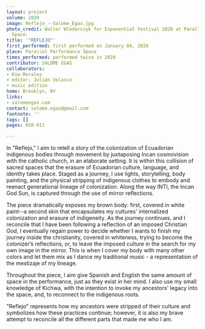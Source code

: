 ```yaml
---
layout: project
volume: 2020
image: Reflejo_--Salome_Egas.jpg
photo_credit: Walter Wlodarczyk for Exponential Festival 2020 at Parallel Performance
  Space.
title: '"REFLEJO"'
first_performed: first performed on January 04, 2020
place: Para\\el Performance Space
times_performed: performed twice in 2020
contributor: SALOME EGAS
collaborators:
- Kim Morales
- editor; Julián Velasco
- music edition
home: Brooklyn, NY
links:
- salomeegas.com
contact: salome.egas@gmail.com
footnote: ''
tags: []
pages: 010-011

---
```


In "Reflejo,"  I aim to retell a story of the colonization of Ecuadorian indigenous bodies through movement by juxtaposing Incan cosmovision with the catholic church, in an elaborate setting. It is within this collision of sacred spaces that the erasure of Ecuadorian culture, language, and identity takes place. Staged as a journey, I use lights, storytelling, body painting, and the physical stripping of indigenous clothes to embody and reenact generational lineage of colonization. Along the way INTI, the Incan God Sun, is captured through the use of mirror reflections. 

The piece dramatically exposes my brown body: first, covered in white paint--a second skin that encapsulates my cultures' internalized colonization and erasure of indigeneity.  As the journey continues, and I reconcile that I have been following a reflection of an imposed Christian God, I eventually regain power to decide whether I wants to finish my journey inside the christianity, covered in whiteness, trying to become the colonizer’s reflections, or, to leave the imposed culture in the search for my own image in the mirror. This is when I cover my body with many other colors and let them mix as I dance my traditional music - a representation of the mestizaje of my lineage. 

Throughout the piece, I aim give Spanish and English the same amount of space in the performance, just as they exist in her mind. I also use my small knowledge of  Kichwa, with the intention to invoke my ancestors' legacy into the space, and, to reconnect to the indigenous roots.

"Reflejo" represents how my ancestors were stripped of their culture and symbolizes how these practices continue; however, it is also my brave attempt to reconcile all the different parts that made me who I am.
